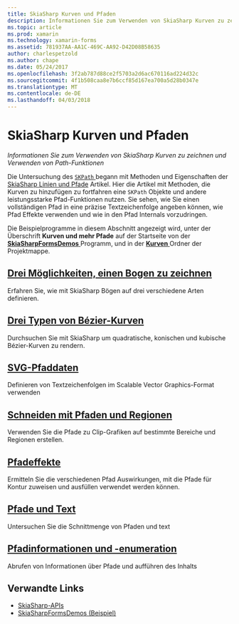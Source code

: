 ```yaml
---
title: SkiaSharp Kurven und Pfaden
description: Informationen Sie zum Verwenden von SkiaSharp Kurven zu zeichnen und Verwenden von Path-Funktionen
ms.topic: article
ms.prod: xamarin
ms.technology: xamarin-forms
ms.assetid: 781937AA-AA1C-469C-AA92-D42D08B58635
author: charlespetzold
ms.author: chape
ms.date: 05/24/2017
ms.openlocfilehash: 3f2ab787d88ce2f5703a2d6ac670116ad224d32c
ms.sourcegitcommit: 4f1b508caa8e7b6ccf85d167ea700a5d28b0347e
ms.translationtype: MT
ms.contentlocale: de-DE
ms.lasthandoff: 04/03/2018
---
```

# <a name="skiasharp-curves-and-paths"></a>SkiaSharp Kurven und Pfaden

_Informationen Sie zum Verwenden von SkiaSharp Kurven zu zeichnen und Verwenden von Path-Funktionen_

Die Untersuchung des [ `SKPath` ](https://developer.xamarin.com/api/type/SkiaSharp.SKPath/) begann mit Methoden und Eigenschaften der [SkiaSharp Linien und Pfade](~/xamarin-forms/user-interface/graphics/skiasharp/paths/index.md) Artikel. Hier die Artikel mit Methoden, die Kurven zu hinzufügen zu fortfahren eine `SKPath` Objekte und andere leistungsstarke Pfad-Funktionen nutzen. Sie sehen, wie Sie einen vollständigen Pfad in eine präzise Textzeichenfolge angeben können, wie Pfad Effekte verwenden und wie in den Pfad Internals vorzudringen.

Die Beispielprogramme in diesem Abschnitt angezeigt wird, unter der Überschrift **Kurven und mehr Pfade** auf der Startseite von der [ **SkiaSharpFormsDemos** ](https://developer.xamarin.com/samples/xamarin-forms/SkiaSharpForms/Demos/) Programm, und in der [ **Kurven** ](https://github.com/xamarin/xamarin-forms-samples/tree/master/SkiaSharpForms/SkiaSharpFormsDemos/SkiaSharpFormsDemos/SkiaSharpFormsDemos/Curves) Ordner der Projektmappe.

## <a name="three-ways-to-draw-an-arcarcsmd"></a>[Drei Möglichkeiten, einen Bogen zu zeichnen](arcs.md)

Erfahren Sie, wie mit SkiaSharp Bögen auf drei verschiedene Arten definieren.

## <a name="three-types-of-bzier-curvesbeziersmd"></a>[Drei Typen von Bézier-Kurven](beziers.md)

Durchsuchen Sie mit SkiaSharp um quadratische, konischen und kubische Bézier-Kurven zu rendern.

## <a name="svg-path-datapath-datamd"></a>[SVG-Pfaddaten](path-data.md)

Definieren von Textzeichenfolgen im Scalable Vector Graphics-Format verwenden

## <a name="clipping-with-paths-and-regionsclippingmd"></a>[Schneiden mit Pfaden und Regionen](clipping.md)

Verwenden Sie die Pfade zu Clip-Grafiken auf bestimmte Bereiche und Regionen erstellen.

## <a name="path-effectseffectsmd"></a>[Pfadeffekte](effects.md)

Ermitteln Sie die verschiedenen Pfad Auswirkungen, mit die Pfade für Kontur zuweisen und ausfüllen verwendet werden können.

## <a name="paths-and-texttext-pathsmd"></a>[Pfade und Text](text-paths.md)

Untersuchen Sie die Schnittmenge von Pfaden und text

## <a name="path-information-and-enumerationinformationmd"></a>[Pfadinformationen und -enumeration](information.md)

Abrufen von Informationen über Pfade und aufführen des Inhalts


## <a name="related-links"></a>Verwandte Links

- [SkiaSharp-APIs](https://developer.xamarin.com/api/root/SkiaSharp/)
- [SkiaSharpFormsDemos (Beispiel)](https://developer.xamarin.com/samples/xamarin-forms/SkiaSharpForms/Demos/)
